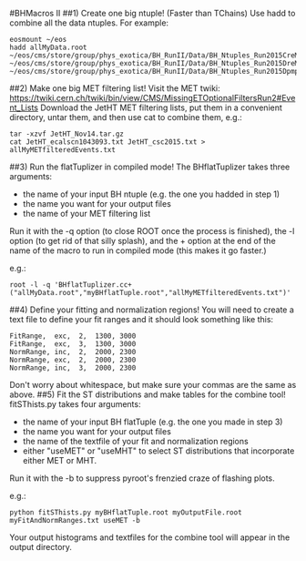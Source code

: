 #BHMacros II
##1) Create one big ntuple! (Faster than TChains)
Use hadd to combine all the data ntuples. For example:
```
eosmount ~/eos
hadd allMyData.root ~/eos/cms/store/group/phys_exotica/BH_RunII/Data/BH_Ntuples_Run2015CreMiniAODv1_28Nov15/* ~/eos/cms/store/group/phys_exotica/BH_RunII/Data/BH_Ntuples_Run2015DreMiniAODv1_27Nov15/* ~/eos/cms/store/group/phys_exotica/BH_RunII/Data/BH_Ntuples_Run2015DpmptRecov4_27Nov15/*
```
##2) Make one big MET filtering list!
Visit the MET twiki:
https://twiki.cern.ch/twiki/bin/view/CMS/MissingETOptionalFiltersRun2#Event_Lists
Download the JetHT MET filtering lists, put them in a convenient
directory, untar them, and then use cat to combine them, e.g.:
```
tar -xzvf JetHT_Nov14.tar.gz
cat JetHT_ecalscn1043093.txt JetHT_csc2015.txt > allMyMETfilteredEvents.txt
```

##3) Run the flatTuplizer in compiled mode!
The BHflatTuplizer takes three arguments:
* the name of your input BH ntuple (e.g. the one you hadded in step 1)
* the name you want for your output files
* the name of your MET filtering list

Run it with the -q option (to close ROOT once the process is finished),
the -l option (to get rid of that silly splash), and the + option at the 
end of the name of the macro to run in compiled mode (this makes it go faster.)

e.g.:
```
root -l -q 'BHflatTuplizer.cc+("allMyData.root","myBHflatTuple.root","allMyMETfilteredEvents.txt")'
```
##4) Define your fitting and normalization regions!
You will need to create a text file to define your fit ranges and it
should look something like this:
```
FitRange,  exc,  2,  1300, 3000
FitRange,  exc,  3,  1300, 3000
NormRange, inc,  2,  2000, 2300
NormRange, exc,  2,  2000, 2300
NormRange, inc,  3,  2000, 2300
```
Don't worry about whitespace, but make sure your commas are the same as
above.
##5) Fit the ST distributions and make tables for the combine tool!
fitSThists.py takes four arguments:
* the name of your input BH flatTuple (e.g. the one you made in step 3)
* the name you want for your output files
* the name of the textfile of your fit and normalization regions
* either "useMET" or "useMHT" to select ST distributions that
  incorporate either MET or MHT.

Run it with the -b to suppress pyroot's frenzied craze of flashing
plots.

e.g.:
```
python fitSThists.py myBHflatTuple.root myOutputFile.root myFitAndNormRanges.txt useMET -b
```
Your output histograms and textfiles for the combine tool will appear in
the output directory.
